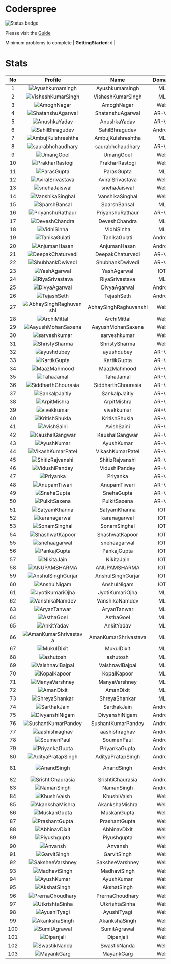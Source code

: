 
Coderspree
==========


![Status badge](https://github.com/InnogeeksOrganization/coderspree/actions/workflows/checkSubmission.yml/badge.svg)  


Please visit the [Guide](./Guide/README.md)  


Minimum problems to complete | **GettingStarted**: `0` |   

# Stats
  

|No|Profile|Name|Domain|Year|Solved|
| :---: | :---: | :---: | :---: | :---: | :---: |
|1|![Ayushkumarsingh](https://avatars.githubusercontent.com/u/78909117?v=4&s=100)|Ayushkumarsingh|ML|2|16|
|2|![VisheshKumarSingh](https://avatars.githubusercontent.com/u/47525494?v=4&s=100)|VisheshKumarSingh|ML|2|14|
|3|![AmoghNagar](https://avatars.githubusercontent.com/u/84376218?v=4&s=100)|AmoghNagar|Web|3|12|
|4|![ShatanshuAgarwal](https://avatars.githubusercontent.com/u/63258511?v=4&s=100)|ShatanshuAgarwal|AR-VR|3|11|
|5|![AnushkaYadav](https://avatars.githubusercontent.com/u/63538061?v=4&s=100)|AnushkaYadav|AR-VR|3|9|
|6|![SahilBhragudev](https://avatars.githubusercontent.com/u/84376218?v=4&s=100)|SahilBhragudev|Android|2|9|
|7|![AmbujKulshreshtha](https://avatars.githubusercontent.com/u/82520623?v=4&s=100)|AmbujKulshreshtha|ML|2|8|
|8|![saurabhchaudhary](https://avatars.githubusercontent.com/u/54533861?v=4&s=100)|saurabhchaudhary|AR-VR|3|7|
|9|![UmangGoel](https://avatars.githubusercontent.com/u/84376218?v=4&s=100)|UmangGoel|Web|3|7|
|10|![PrakharRastogi](https://avatars.githubusercontent.com/u/84376218?v=4&s=100)|PrakharRastogi|Web|3|7|
|11|![ParasGupta](https://avatars.githubusercontent.com/u/60445527?v=4&s=100)|ParasGupta|ML|3|6|
|12|![AviralSrivastava](https://avatars.githubusercontent.com/u/84376218?v=4&s=100)|AviralSrivastava|Web|2|6|
|13|![snehaJaiswal](https://avatars.githubusercontent.com/u/84376218?v=4&s=100)|snehaJaiswal|Web|2|6|
|14|![VanshikaSinghal](https://avatars.githubusercontent.com/u/84376218?v=4&s=100)|VanshikaSinghal|Web|3|5|
|15|![SparshBansal](https://avatars.githubusercontent.com/u/78899820?v=4&s=100)|SparshBansal|ML|2|4|
|16|![PriyanshuRathaur](https://avatars.githubusercontent.com/u/86730388?v=4&s=100)|PriyanshuRathaur|AR-VR|2|3|
|17|![DeveshChandra](https://avatars.githubusercontent.com/u/82612473?v=4&s=100)|DeveshChandra|ML|2|3|
|18|![VidhiSinha](https://avatars.githubusercontent.com/u/83163944?v=4&s=100)|VidhiSinha|ML|2|3|
|19|![TanikaGulati](https://avatars.githubusercontent.com/u/84376218?v=4&s=100)|TanikaGulati|Android|2|3|
|20|![AnjumanHasan](https://avatars.githubusercontent.com/u/84376218?v=4&s=100)|AnjumanHasan|Android|2|3|
|21|![DeepakChaturvedi](https://avatars.githubusercontent.com/u/61619479?v=4&s=100)|DeepakChaturvedi|AR-VR|3|2|
|22|![ShubhankDwivedi](https://avatars.githubusercontent.com/u/81324099?v=4&s=100)|ShubhankDwivedi|AR-VR|2ndYear|2|
|23|![YashAgarwal](https://avatars.githubusercontent.com/u/59206738?v=4&s=100)|YashAgarwal|IOT|3|2|
|24|![RiyaSrivastava](https://avatars.githubusercontent.com/u/82600662?v=4&s=100)|RiyaSrivastava|ML|2|2|
|25|![DivyaAgarwal](https://avatars.githubusercontent.com/u/84376218?v=4&s=100)|DivyaAgarwal|Android|2|2|
|26|![TejashSeth](https://avatars.githubusercontent.com/u/84376218?v=4&s=100)|TejashSeth|Android|2|2|
|27|![AbhaySinghRaghuvanshi](https://avatars.githubusercontent.com/u/84376218?v=4&s=100)|AbhaySinghRaghuvanshi|Web|2|2|
|28|![ArchiMittal](https://avatars.githubusercontent.com/u/84376218?v=4&s=100)|ArchiMittal|Web|2|2|
|29|![AayushMohanSaxena](https://avatars.githubusercontent.com/u/84376218?v=4&s=100)|AayushMohanSaxena|Web|2|2|
|30|![sarveshkumar](https://avatars.githubusercontent.com/u/84376218?v=4&s=100)|sarveshkumar|Web|3|2|
|31|![ShristySharma](https://avatars.githubusercontent.com/u/84376218?v=4&s=100)|ShristySharma|Web|3|2|
|32|![ayushdubey](https://avatars.githubusercontent.com/u/33064931?v=4&s=100)|ayushdubey|AR-VR|2|1|
|33|![KartikGupta](https://avatars.githubusercontent.com/u/57028920?v=4&s=100)|KartikGupta|AR-VR|3|1|
|34|![MaazMahmood](https://avatars.githubusercontent.com/u/83294849?v=4&s=100)|MaazMahmood|AR-VR|2|1|
|35|![TahaJamal](https://avatars.githubusercontent.com/u/60614154?v=4&s=100)|TahaJamal|AR-VR|3|1|
|36|![SiddharthChourasia](https://avatars.githubusercontent.com/u/78783051?v=4&s=100)|SiddharthChourasia|AR-VR|2|1|
|37|![SankalpJaitly](https://avatars.githubusercontent.com/u/63491937?v=4&s=100)|SankalpJaitly|AR-VR|3|1|
|38|![ArpitMishra](https://avatars.githubusercontent.com/u/91672224?v=4&s=100)|ArpitMishra|AR-VR|2nd|1|
|39|![vivekkumar](https://avatars.githubusercontent.com/u/60609162?v=4&s=100)|vivekkumar|AR-VR|3|1|
|40|![KritishShukla](https://avatars.githubusercontent.com/u/84233260?v=4&s=100)|KritishShukla|AR-VR|2|1|
|41|![AvishSaini](https://avatars.githubusercontent.com/u/82599778?v=4&s=100)|AvishSaini|AR-VR|2|1|
|42|![KaushalGangwar](https://avatars.githubusercontent.com/u/78899517?v=4&s=100)|KaushalGangwar|AR-VR|2|1|
|43|![AyushKumar](https://avatars.githubusercontent.com/u/77633249?v=4&s=100)|AyushKumar|AR-VR|2|1|
|44|![VikashKumarPatel](https://avatars.githubusercontent.com/u/72515535?v=4&s=100)|VikashKumarPatel|AR-VR|3|1|
|45|![ShitizRajvanshi](https://avatars.githubusercontent.com/u/86548099?v=4&s=100)|ShitizRajvanshi|AR-VR|2|1|
|46|![VidushiPandey](https://avatars.githubusercontent.com/u/86524341?v=4&s=100)|VidushiPandey|AR-VR|2|1|
|47|![Priyanka](https://avatars.githubusercontent.com/u/72395482?v=4&s=100)|Priyanka|AR-VR|3|1|
|48|![AnupamTiwari](https://avatars.githubusercontent.com/u/81892907?v=4&s=100)|AnupamTiwari|AR-VR|2|1|
|49|![SnehaGupta](https://avatars.githubusercontent.com/u/63196333?v=4&s=100)|SnehaGupta|AR-VR|3|1|
|50|![PulkitSaxena](https://avatars.githubusercontent.com/u/84513589?v=4&s=100)|PulkitSaxena|AR-VR|2|1|
|51|![SatyamKhanna](https://avatars.githubusercontent.com/u/52063544?v=4&s=100)|SatyamKhanna|IOT|3|1|
|52|![karanagarwal](https://avatars.githubusercontent.com/u/86533183?v=4&s=100)|karanagarwal|IOT|2|1|
|53|![SonamSinghal](https://avatars.githubusercontent.com/u/85016555?v=4&s=100)|SonamSinghal|IOT|3|1|
|54|![ShashwatKapoor](https://avatars.githubusercontent.com/u/74201117?v=4&s=100)|ShashwatKapoor|IOT|3|1|
|55|![snehaagarwal](https://avatars.githubusercontent.com/u/91549661?v=4&s=100)|snehaagarwal|IOT|3|1|
|56|![PankajGupta](https://avatars.githubusercontent.com/u/91672523?v=4&s=100)|PankajGupta|IOT|2|1|
|57|![NikitaJain](https://avatars.githubusercontent.com/u/91686453?v=4&s=100)|NikitaJain|IOT|2|1|
|58|![ANUPAMSHARMA](https://avatars.githubusercontent.com/u/91667813?v=4&s=100)|ANUPAMSHARMA|IOT|2|1|
|59|![AnshulSinghGurjar](https://avatars.githubusercontent.com/u/90499262?v=4&s=100)|AnshulSinghGurjar|IOT|2|1|
|60|![AnshulNigam](https://avatars.githubusercontent.com/u/74321084?v=4&s=100)|AnshulNigam|IOT|2|1|
|61|![JyotiKumariOjha](https://avatars.githubusercontent.com/u/82596078?v=4&s=100)|JyotiKumariOjha|ML|2|1|
|62|![VanshikaNamdev](https://avatars.githubusercontent.com/u/64363094?v=4&s=100)|VanshikaNamdev|ML|3|1|
|63|![AryanTanwar](https://avatars.githubusercontent.com/u/81274845?v=4&s=100)|AryanTanwar|ML|3|1|
|64|![AsthaGoel](https://avatars.githubusercontent.com/u/62610706?v=4&s=100)|AsthaGoel|ML|3|1|
|65|![AnkitYadav](https://avatars.githubusercontent.com/u/66520710?v=4&s=100)|AnkitYadav|ML|3|1|
|66|![AmanKumarShrivastava](https://avatars.githubusercontent.com/u/81643753?v=4&s=100)|AmanKumarShrivastava|ML|2|1|
|67|![MukulDixit](https://avatars.githubusercontent.com/u/55882740?v=4&s=100)|MukulDixit|ML|3|1|
|68|![ashutosh](https://avatars.githubusercontent.com/u/60190101?v=4&s=100)|ashutosh|ML|3|1|
|69|![VaishnaviBajpai](https://avatars.githubusercontent.com/u/82597311?v=4&s=100)|VaishnaviBajpai|ML|2|1|
|70|![KopalKapoor](https://avatars.githubusercontent.com/u/82762079?v=4&s=100)|KopalKapoor|ML|2|1|
|71|![ManyaVarshney](https://avatars.githubusercontent.com/u/82599650?v=4&s=100)|ManyaVarshney|ML|2|1|
|72|![AmanDixit](https://avatars.githubusercontent.com/u/84376218?v=4&s=100)|AmanDixit|ML|2|1|
|73|![ShreyaShankar](https://avatars.githubusercontent.com/u/84376218?v=4&s=100)|ShreyaShankar|ML|3|1|
|74|![SarthakJain](https://avatars.githubusercontent.com/u/84376218?v=4&s=100)|SarthakJain|Android|2|1|
|75|![DivyanshiNigam](https://avatars.githubusercontent.com/u/84376218?v=4&s=100)|DivyanshiNigam|Android|2|1|
|76|![SushantKumarPandey](https://avatars.githubusercontent.com/u/84376218?v=4&s=100)|SushantKumarPandey|Android|2|1|
|77|![aashishraghav](https://avatars.githubusercontent.com/u/84376218?v=4&s=100)|aashishraghav|Android|2|1|
|78|![SoumenPaul](https://avatars.githubusercontent.com/u/84376218?v=4&s=100)|SoumenPaul|Android|2|1|
|79|![PriyankaGupta](https://avatars.githubusercontent.com/u/84376218?v=4&s=100)|PriyankaGupta|Android|2|1|
|80|![AdityaPratapSingh](https://avatars.githubusercontent.com/u/84376218?v=4&s=100)|AdityaPratapSingh|Android|2|1|
|81|![AnandSingh](https://avatars.githubusercontent.com/u/84376218?v=4&s=100)|AnandSingh|Android|Invalid Foldername|1|
|82|![SrishtiChaurasia](https://avatars.githubusercontent.com/u/84376218?v=4&s=100)|SrishtiChaurasia|Android|2|1|
|83|![NamanSingh](https://avatars.githubusercontent.com/u/84376218?v=4&s=100)|NamanSingh|Android|2|1|
|84|![KhushiVaish](https://avatars.githubusercontent.com/u/84376218?v=4&s=100)|KhushiVaish|Web|2|1|
|85|![AkankshaMishra](https://avatars.githubusercontent.com/u/84376218?v=4&s=100)|AkankshaMishra|Web|2|1|
|86|![MuskanGupta](https://avatars.githubusercontent.com/u/84376218?v=4&s=100)|MuskanGupta|Web|3|1|
|87|![PrashantGupta](https://avatars.githubusercontent.com/u/84376218?v=4&s=100)|PrashantGupta|Web|3|1|
|88|![AbhinavDixit](https://avatars.githubusercontent.com/u/84376218?v=4&s=100)|AbhinavDixit|Web|3|1|
|89|![Piyushgupta](https://avatars.githubusercontent.com/u/84376218?v=4&s=100)|Piyushgupta|Web|2|1|
|90|![Anvansh](https://avatars.githubusercontent.com/u/84376218?v=4&s=100)|Anvansh|Web|2|1|
|91|![GarvitSingh](https://avatars.githubusercontent.com/u/84376218?v=4&s=100)|GarvitSingh|Web|2|1|
|92|![SaksheeVarshney](https://avatars.githubusercontent.com/u/84376218?v=4&s=100)|SaksheeVarshney|Web|3|1|
|93|![MadhaviSingh](https://avatars.githubusercontent.com/u/84376218?v=4&s=100)|MadhaviSingh|Web|2|1|
|94|![AyushKumar](https://avatars.githubusercontent.com/u/84376218?v=4&s=100)|AyushKumar|Web|2|1|
|95|![AkshatSingh](https://avatars.githubusercontent.com/u/84376218?v=4&s=100)|AkshatSingh|Web|2|1|
|96|![PrernaChoudhary](https://avatars.githubusercontent.com/u/84376218?v=4&s=100)|PrernaChoudhary|Web|2|1|
|97|![UtkrishtaSinha](https://avatars.githubusercontent.com/u/84376218?v=4&s=100)|UtkrishtaSinha|Web|2|1|
|98|![AyushiTyagi](https://avatars.githubusercontent.com/u/84376218?v=4&s=100)|AyushiTyagi|Web|3|1|
|99|![AkankshaSingh](https://avatars.githubusercontent.com/u/84376218?v=4&s=100)|AkankshaSingh|Web|2|1|
|100|![SumitAgrawal](https://avatars.githubusercontent.com/u/84376218?v=4&s=100)|SumitAgrawal|Web|2|1|
|101|![Dipanjali](https://avatars.githubusercontent.com/u/84376218?v=4&s=100)|Dipanjali|Web|2|1|
|102|![SwastikNanda](https://avatars.githubusercontent.com/u/84376218?v=4&s=100)|SwastikNanda|Web|2|1|
|103|![MayankGarg](https://avatars.githubusercontent.com/u/84376218?v=4&s=100)|MayankGarg|Web|2|1|
